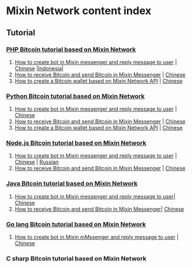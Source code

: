# Mixin Network content index

## Tutorial
### [PHP Bitcoin tutorial based on Mixin Network](https://github.com/wenewzhang/mixin_labs-php-bot)
1. [How to create bot in Mixin messenger and reply message to user](https://github.com/wenewzhang/mixin_labs-php-bot) | [Chinese](https://github.com/wenewzhang/mixin_labs-php-bot/blob/master/README-zhchs.md) |[Indonesia](https://github.com/wenewzhang/mixin_labs-php-bot/blob/master/Indonesian/README_Indonesian.md)|
2. [How to receive Bitcoin and send Bitcoin in Mixin Messenger](https://github.com/wenewzhang/mixin_labs-php-bot/blob/master/README2.md) | [Chinese](https://github.com/wenewzhang/mixin_labs-php-bot/blob/master/README2-zhchs.md)
3. [How to create a Bitcoin wallet based on Mixin Network API](https://github.com/wenewzhang/mixin_labs-php-bot/blob/master/README3.md) | [Chinese](https://github.com/wenewzhang/mixin_labs-php-bot/blob/master/README3-zhchs.md)

### [Python Bitcoin tutorial based on Mixin Network](https://github.com/wenewzhang/mixin_labs-python-bot)
1. [How to create bot in Mixin messenger and reply message to user]() | [Chinese](https://github.com/wenewzhang/mixin_labs-python-bot/blob/master/README-zhchs.md)
2. [How to receive Bitcoin and send Bitcoin in Mixin Messenger](https://github.com/wenewzhang/mixin_labs-python-bot/blob/master/README2.md)  | [Chinese](https://github.com/wenewzhang/mixin_labs-python-bot/blob/master/README2-zhchs.md)
3. [How to create a Bitcoin wallet based on Mixin Network API](https://github.com/wenewzhang/mixin_labs-python-bot/blob/master/README3.md) | [Chinese](https://github.com/wenewzhang/mixin_labs-python-bot/blob/master/README3-zhchs.md)

### [Node.js Bitcoin tutorial based on Mixin Network](https://github.com/wenewzhang/mixin_network-nodejs-bot2)
1. [How to create bot in Mixin messenger and reply message to user](https://github.com/wenewzhang/mixin_network-nodejs-bot2#create-bot-and-receive-message-from-user) | [Chinese](https://github.com/wenewzhang/mixin_network-nodejs-bot2/blob/master/README-zhchs.md) | [Russian](https://github.com/bartov-e/mixin_network-nodejs-bot2/blob/bartov-e-RU-version/README.md)
2. [How to receive Bitcoin and send Bitcoin in Mixin Messenger](https://github.com/wenewzhang/mixin_network-nodejs-bot2/blob/master/README2.md) | [Chinese](https://github.com/wenewzhang/mixin_network-nodejs-bot2/blob/master/README2-zhchs.md)

### [Java Bitcoin tutorial based on Mixin Network](https://github.com/wenewzhang/mixin_labs-java-bot)
1. [How to create bot in Mixin messenger and reply message to user](https://github.com/wenewzhang/mixin_labs-java-bot)| [Chinese](https://github.com/wenewzhang/mixin_labs-java-bot/blob/master/README-zhchs.md)
2. [How to receive Bitcoin and send Bitcoin in Mixin Messenger](https://github.com/wenewzhang/mixin_labs-java-bot/blob/master/README2.md)| [Chinese](https://github.com/wenewzhang/mixin_labs-java-bot/blob/master/README2-zhchs.md)

### [Go lang Bitcoin tutorial based on Mixin Network](https://github.com/wenewzhang/mixin_labs-go-bot)
1. [How to create bot in Mixin mMssenger and reply message to user](https://github.com/wenewzhang/mixin_labs-go-bot/blob/master/README.md) | [Chinese](https://github.com/wenewzhang/mixin_labs-go-bot/blob/master/README-zhchs.md)

### C sharp Bitcoin tutorial based on Mixin Network
